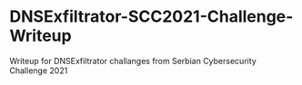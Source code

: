# DNSExfiltrator-SCC2021-Challenge-Writeup
Writeup for DNSExfiltrator challanges from Serbian Cybersecurity Challenge 2021
